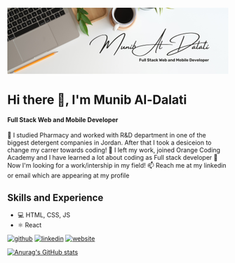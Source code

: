 
![Full Stack Web and Mobile Developer](https://github.com/munibdalati/munibdalati/blob/main/Banner.png)

# Hi there 👋, I'm Munib Al-Dalati
#### Full Stack Web and Mobile Developer

👀 I studied Pharmacy and worked with R&D department in one of the biggest detergent companies in Jordan. After that I took a desiceion to change my carrer towards coding! 🌱 I left my work, joined Orange Coding Academy and I have learned a lot about coding as Full stack developer 💞️ Now I'm looking for a work/intership in my field! 📫 Reach me at my linkedin or email which are appearing at my profile

## Skills and Experience
* 💻 HTML, CSS, JS
* ⚛ React





[<img src='https://cdn.jsdelivr.net/npm/simple-icons@3.0.1/icons/github.svg' alt='github' height='40'>](https://github.com/munibdalati)  [<img src='https://cdn.jsdelivr.net/npm/simple-icons@3.0.1/icons/linkedin.svg' alt='linkedin' height='40'>](https://www.linkedin.com/in/munib-dalati/)  [<img src='https://cdn.jsdelivr.net/npm/simple-icons@3.0.1/icons/icloud.svg' alt='website' height='40'>](https://munibaldalati-portfolio.netlify.app/)  



[![Anurag's GitHub stats](https://github-readme-stats.vercel.app/api?username=munibdalati)](https://github.com/anuraghazra/github-readme-stats)


